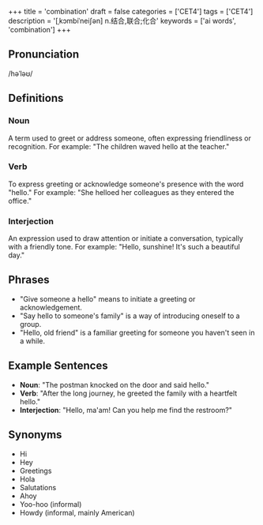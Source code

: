 +++
title = 'combination'
draft = false
categories = ['CET4']
tags = ['CET4']
description = '[ˌkɔmbiˈnei∫ən] n.结合,联合;化合'
keywords = ['ai words', 'combination']
+++

## Pronunciation
/həˈləʊ/

## Definitions
### Noun
A term used to greet or address someone, often expressing friendliness or recognition. For example: "The children waved hello at the teacher."

### Verb
To express greeting or acknowledge someone's presence with the word "hello." For example: "She helloed her colleagues as they entered the office."

### Interjection
An expression used to draw attention or initiate a conversation, typically with a friendly tone. For example: "Hello, sunshine! It's such a beautiful day."

## Phrases
- "Give someone a hello" means to initiate a greeting or acknowledgement.
- "Say hello to someone's family" is a way of introducing oneself to a group.
- "Hello, old friend" is a familiar greeting for someone you haven't seen in a while.

## Example Sentences
- **Noun**: "The postman knocked on the door and said hello."
- **Verb**: "After the long journey, he greeted the family with a heartfelt hello."
- **Interjection**: "Hello, ma'am! Can you help me find the restroom?"

## Synonyms
- Hi
- Hey
- Greetings
- Hola
- Salutations
- Ahoy
- Yoo-hoo (informal)
- Howdy (informal, mainly American)
